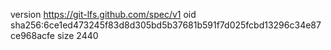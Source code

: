 version https://git-lfs.github.com/spec/v1
oid sha256:6ce1ed473245f83d8d305bd5b37681b591f7d025fcbd13296c34e87ce968acfe
size 2440
